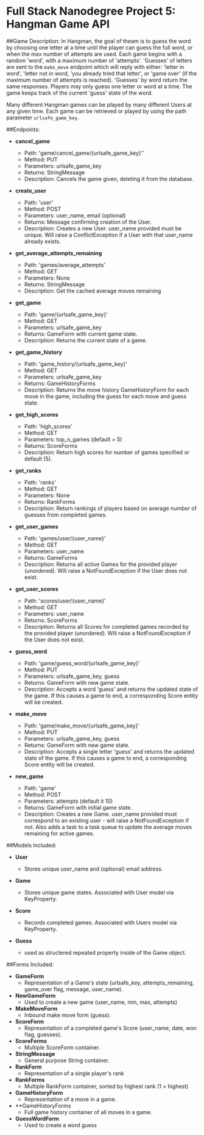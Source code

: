 # Full Stack Nanodegree Project 5: Hangman Game API

##Game Description:
In Hangman, the goal of theam is to guess the word by choosing one letter at a time
until the player can guess the full word, or when the max number of attempts are used.
Each game begins with a random 'word', with a maximum number of
'attempts'. 'Guesses' of letters are sent to the `make_move` endpoint which will reply
with either: 'letter in word', 'letter not in word, 'you already tried that letter',
or 'game over' (if the maximum number of attempts is reached). 'Guesses' by word return the same responses.
Players may only guess one letter or word at a time. The game keeps track of the current 'guess' state of the word.

Many different Hangman games can be played by many different Users at any
given time. Each game can be retrieved or played by using the path parameter
`urlsafe_game_key`.

##Endpoints:

 - **cancel_game**
	- Path: 'game/cancel_game/{urlsafe_game_key}''
    - Method: PUT
    - Parameters: urlsafe_game_key
    - Returns: StringMessage
    - Description: Cancels the game given, deleting it from the database.

 - **create_user**
    - Path: 'user'
    - Method: POST
    - Parameters: user_name, email (optional)
    - Returns: Message confirming creation of the User.
    - Description: Creates a new User. user_name provided must be unique. Will
    raise a ConflictException if a User with that user_name already exists.

 - **get_average_attempts_remaining**
 	- Path: 'games/average_attempts'
 	- Method: GET
 	- Parameters: None
 	- Returns: StringMessage
 	- Description: Get the cached average moves remaining

 - **get_game**
    - Path: 'game/{urlsafe_game_key}'
    - Method: GET
    - Parameters: urlsafe_game_key
    - Returns: GameForm with current game state.
    - Description: Returns the current state of a game.

 - **get_game_history**
    - Path: 'game_history/{urlsafe_game_key}'
    - Method: GET
    - Parameters: urlsafe_game_key
    - Returns: GameHistoryForms
    - Description: Returns the move history GameHistoryForm for each move in the game, including
    the guess for each move and guess state.

 - **get_high_scores**
 	- Path: 'high_scores'
 	- Method: GET
 	- Parameters: top_n_games (default = 5)
 	- Returns: ScoreForms
 	- Description: Return high scores for number of games specified or default (5).

 - **get_ranks**
 	- Path: 'ranks'
 	- Method: GET
 	- Parameters: None
 	- Returns: RankForms
 	- Description: Return rankings of players based on average number of guesses from completed games.

 - **get_user_games**
	- Path: 'games/user/{user_name}'
	- Method: GET
	- Parameters: user_name
	- Returns: GameForms
	- Description: Returns all active Games for the provided player (unordered).
	Will raise a NotFoundException if the User does not exist.

 - **get_user_scores**
    - Path: 'scores/user/{user_name}'
    - Method: GET
    - Parameters: user_name
    - Returns: ScoreForms
    - Description: Returns all Scores for completed games recorded by the provided player (unordered).
    Will raise a NotFoundException if the User does not exist.

 - **guess_word**
    - Path: 'game/guess_word/{urlsafe_game_key}'
    - Method: PUT
    - Parameters: urlsafe_game_key, guess
    - Returns: GameForm with new game state.
    - Description: Accepts a word 'guess' and returns the updated state of the game.
    If this causes a game to end, a corresponding Score entity will be created.

 - **make_move**
    - Path: 'game/make_move/{urlsafe_game_key}'
    - Method: PUT
    - Parameters: urlsafe_game_key, guess
    - Returns: GameForm with new game state.
    - Description: Accepts a single letter 'guess' and returns the updated state of the game.
    If this causes a game to end, a corresponding Score entity will be created.

 - **new_game**
    - Path: 'game'
    - Method: POST
    - Parameters: attempts (default it 10)
    - Returns: GameForm with initial game state.
    - Description: Creates a new Game. user_name provided must correspond to an
    existing user - will raise a NotFoundException if not. Also adds a task to a task queue to update the average moves remaining for active games.

##Models Included:
 - **User**
    - Stores unique user_name and (optional) email address.

 - **Game**
    - Stores unique game states. Associated with User model via KeyProperty.

 - **Score**
    - Records completed games. Associated with Users model via KeyProperty.

 - **Guess**
 	- used as structered repeated property inside of the Game object.

##Forms Included:
 - **GameForm**
    - Representation of a Game's state (urlsafe_key, attempts_remaining,
    game_over flag, message, user_name).
 - **NewGameForm**
    - Used to create a new game (user_name, min, max, attempts)
 - **MakeMoveForm**
    - Inbound make move form (guess).
 - **ScoreForm**
    - Representation of a completed game's Score (user_name, date, won flag,
    guesses).
 - **ScoreForms**
    - Multiple ScoreForm container.
 - **StringMessage**
    - General purpose String container.
 - **RankForm**
    - Representation of a single player's rank
 - **RankForms**
    - Multiple RankForm container, sorted by highest rank (1 = highest)
 - **GameHistoryForm**
    - Representation of a move in a game.
 - **GameHistoryForm*s*
    - Full game history container of all moves in a game.
 - **GuessWordForm**
    - Used to create a word guess



